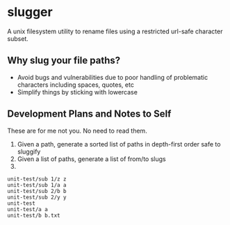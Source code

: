 # slugger

A unix filesystem utility to rename files using a restricted url-safe character subset.

## Why slug your file paths?

* Avoid bugs and vulnerabilities due to poor handling of problematic characters including spaces, quotes, etc
* Simplify things by sticking with lowercase

## Development Plans and Notes to Self

These are for me not you. No need to read them.

1. Given a path, generate a sorted list of paths in depth-first order safe to sluggify
1. Given a list of paths, generate a list of from/to slugs
1.

```
unit-test/sub 1/z z
unit-test/sub 1/a a
unit-test/sub 2/b b
unit-test/sub 2/y y
unit-test
unit-test/a a
unit-test/b b.txt

```
